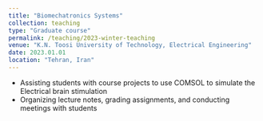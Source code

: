 ```yaml
---
title: "Biomechatronics Systems"
collection: teaching
type: "Graduate course"
permalink: /teaching/2023-winter-teaching
venue: "K.N. Toosi University of Technology, Electrical Engineering"
date: 2023.01.01
location: "Tehran, Iran"
---
```


* Assisting students with course projects to use COMSOL to simulate the Electrical brain stimulation
* Organizing lecture notes, grading assignments, and conducting meetings with students
